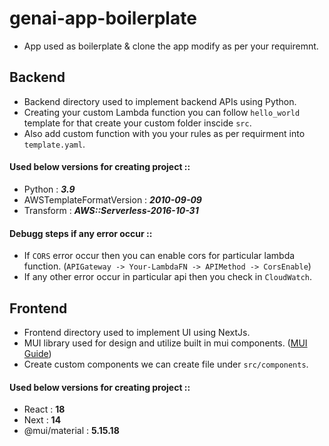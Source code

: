 # genai-app-boilerplate

- App used as boilerplate & clone the app modify as per your requiremnt.


## Backend

- Backend directory used to implement backend APIs using Python.
- Creating your custom Lambda function you can follow ```hello_world``` template for that create your custom folder inscide ```src```.
- Also add custom function with you your rules as per requirment into ```template.yaml```.

#### Used below versions for creating project ::
- Python : ***3.9***
- AWSTemplateFormatVersion : ***2010-09-09***
- Transform : ***AWS::Serverless-2016-10-31***

#### Debugg steps if any error occur ::
- If ```CORS``` error occur then you can enable cors for particular lambda function. (```APIGateway -> Your-LambdaFN -> APIMethod -> CorsEnable```)
- If any other error occur in particular api then you check in ```CloudWatch```.


## Frontend

- Frontend directory used to implement UI using NextJs.
- MUI library used for design and utilize built in mui components. ([MUI Guide](https://mui.com/material-ui/all-components))
- Create custom components we can create file under `src/components`.

#### Used below versions for creating project ::
- React : **18**
- Next : **14**
- @mui/material : **5.15.18**
